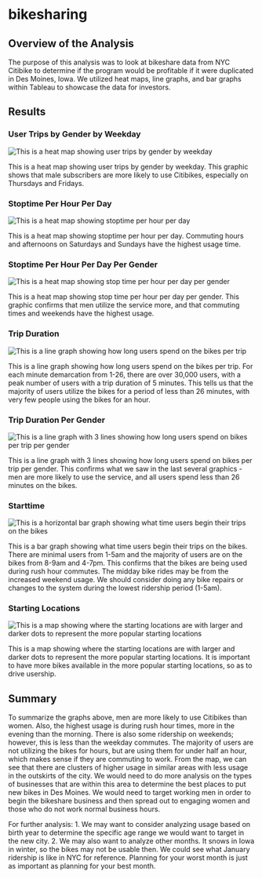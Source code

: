 # bikesharing

## Overview of the Analysis

The purpose of this analysis was to look at bikeshare data from NYC Citibike to determine if the program would be profitable if it were duplicated in Des Moines, Iowa. We utilized heat maps, line graphs, and bar graphs within Tableau to showcase the data for investors.

## Results

### User Trips by Gender by Weekday

![This is a heat map showing user trips by gender by weekday](https://github.com/hmpowell/bikesharing/blob/main/Gender_Weekday.png)

This is a heat map showing user trips by gender by weekday. This graphic shows that male subscribers are more likely to use Citibikes, especially on Thursdays and Fridays.

### Stoptime Per Hour Per Day

![This is a heat map showing stoptime per hour per day](https://github.com/hmpowell/bikesharing/blob/main/Per_Hour_Usage.png)

This is a heat map showing stoptime per hour per day. Commuting hours and afternoons on Saturdays and Sundays have the highest usage time.

### Stoptime Per Hour Per Day Per Gender

![This is a heat map showing stop time per hour per day per gender](https://github.com/hmpowell/bikesharing/blob/main/Per_Hour_Per_Gender.png)

This is a heat map showing stop time per hour per day per gender. This graphic confirms that men utilize the service more, and that commuting times and weekends have the highest usage.

### Trip Duration

![This is a line graph showing how long users spend on the bikes per trip](https://github.com/hmpowell/bikesharing/blob/main/Trip_Duration.png)

This is a line graph showing how long users spend on the bikes per trip. For each minute demarcation from 1-26, there are over 30,000 users, with a peak number of users with a trip duration of 5 minutes. This tells us that the majority of users utilize the bikes for a period of less than 26 minutes, with very few people using the bikes for an hour.

### Trip Duration Per Gender

![This is a line graph with 3 lines showing how long users spend on bikes per trip per gender](https://github.com/hmpowell/bikesharing/blob/main/Trip_Duration_Per_Gender.png)

This is a line graph with 3 lines showing how long users spend on bikes per trip per gender. This confirms what we saw in the last several graphics - men are more likely to use the service, and all users spend less than 26 minutes on the bikes.

### Starttime

![This is a horizontal bar graph showing what time users begin their trips on the bikes](https://github.com/hmpowell/bikesharing/blob/main/Start_Times.png)

This is a bar graph showing what time users begin their trips on the bikes. There are minimal users from 1-5am and the majority of users are on the bikes from 8-9am and 4-7pm. This confirms that the bikes are being used during rush hour commutes. The midday bike rides may be from the increased weekend usage. We should consider doing any bike repairs or changes to the system during the lowest ridership period (1-5am).

### Starting Locations

![This is a map showing where the starting locations are with larger and darker dots to represent the more popular starting locations](https://github.com/hmpowell/bikesharing/blob/main/Start_Location_Map.png)

This is a map showing where the starting locations are with larger and darker dots to represent the more popular starting locations. It is important to have more bikes available in the more popular starting locations, so as to drive usership.

## Summary

To summarize the graphs above, men are more likely to use Citibikes than women. Also, the highest usage is during rush hour times, more in the evening than the morning. There is also some ridership on weekends; however, this is less than the weekday commutes. The majority of users are not utilizing the bikes for hours, but are using them for under half an hour, which makes sense if they are commuting to work. From the map, we can see that there are clusters of higher usage in similar areas with less usage in the outskirts of the city. We would need to do more analysis on the types of businesses that are within this area to determine the best places to put new bikes in Des Moines. We would need to target working men in order to begin the bikeshare business and then spread out to engaging women and those who do not work normal business hours.

For further analysis:
    1. We may want to consider analyzing usage based on birth year to determine the specific age range we would want to target in the new city.
    2. We may also want to analyze other months. It snows in Iowa in winter, so the bikes may not be usable then. We could see what January ridership is like in NYC for reference. Planning for your worst month is just as important as planning for your best month.